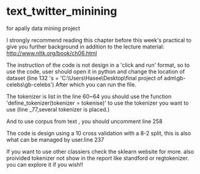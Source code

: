 # text_twitter_minining
for apally data mining project

I strongly recommend reading this chapter before this week's practical to give you further background in addition to the lecture material: http://www.nltk.org/book/ch06.html


The instruction of the code is not design in a 'click and run' format, so to use the code,
 user should open it in python and change the location of dataset (line 132   's = 'C:\\Users\\Hasee\\Desktop\\final project of adm\\gb-celebs\\gb-celebs')
After which you can run the file.

The tokenizer is list in the line 60~64  you should use the function 'define_tokenizer(tokenizer = tokenise)' to use the tokenizer you want to use (line _77,several tokenizer is placed.) 

And to use corpus from text , you should uncomment line 258

The code is design using a 10 cross validation with a 8-2 split, this is also what can be managed by user.line 237

If you want to use other classiers  check the sklearn website for more.
  also proivided tokenizer not show in the report like standford or regtokenizer.  you can explore it if you wish!!

